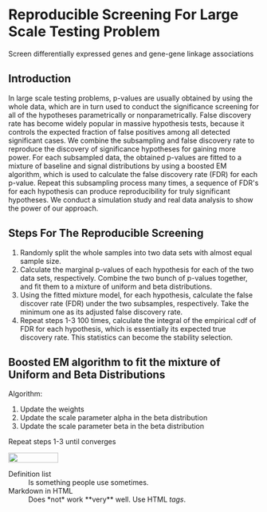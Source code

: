 # Reproducible Screening For Large Scale Testing Problem
Screen differentially expressed genes and gene-gene linkage associations 

## Introduction 
In large scale testing problems, p-values are usually obtained by using the whole data, which are in turn used to conduct the significance screening for all of the hypotheses parametrically or nonparametrically. False discovery rate has become widely popular in massive hypothesis tests, because it controls the expected fraction of false positives among all detected significant cases. We combine the subsampling and false discovery rate to reproduce the discovery of significance hypotheses for gaining more power. For each subsampled data, the obtained p-values are fitted to a mixture of baseline and signal distributions by using a boosted EM algorithm, which is used to calculate the false discovery rate (FDR) for each p-value. Repeat this subsampling process many times, a sequence of FDR's for each hypothesis can produce reproducibility for truly significant hypotheses. We conduct a simulation study and real data analysis to show the power of our approach. 

## Steps For The Reproducible Screening 

1. Randomly split the whole samples into two data sets with almost equal sample size. 
2. Calculate the marginal p-values of each hypothesis for each of the two data sets, respectively. Combine the two bunch of p-values together, and fit them to a mixture of uniform and beta distributions. 
3. Using the fitted mixture model, for each hypothesis, calculate the false discover rate (FDR) under the two subsamples, respectively. Take the minimum one as its adjusted false discovery rate. 
4. Repeat steps 1-3 100 times, calculate the integral of the empirical cdf of FDR for each hypothesis, which is essentially its expected true discovery rate. This statistics can become the stability selection. 

## Boosted EM algorithm to fit the mixture of Uniform and Beta Distributions

Algorithm:
1. Update the weights 
2. Update the scale parameter alpha in the beta distribution
3. Update the scale parameter beta in the beta distribution

Repeat steps 1-3 until converges 

<!DOCTYPE html>
<html>
<body>
<img src="https://latex.codecogs.com/gif.latex?O_t=\text { Onset event at time bin } t" width="100", height="20">
</body>
</html>

<dl>
  <dt>Definition list</dt>
  <dd>Is something people use sometimes.</dd>

  <dt>Markdown in HTML</dt>
  <dd>Does *not* work **very** well. Use HTML <em>tags</em>.</dd>
</dl>
